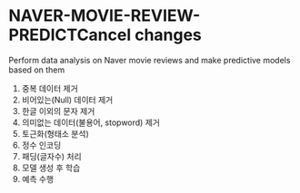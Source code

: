 # NAVER-MOVIE-REVIEW-PREDICTCancel changes
Perform data analysis on Naver movie reviews and make predictive models based on them

1. 중복 데이터 제거
2. 비어있는(Null) 데이터 제거
3. 한글 이외의 문자 제거
4. 의미없는 데이터(불용어, stopword) 제거
5. 토근화(형태소 분석)
6. 정수 인코딩
7. 패딩(글자수) 처리
8. 모델 생성 후 학습
9. 예측 수행
